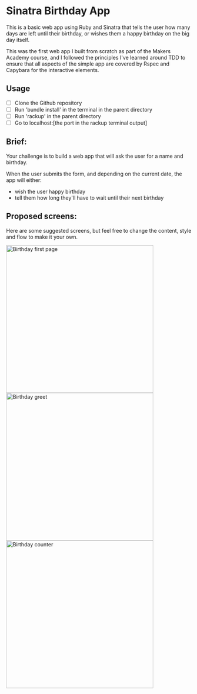 # Sinatra Birthday App

This is a basic web app using Ruby and Sinatra that tells the user how many days are left until their birthday, or wishes them a happy birthday on the big day itself.

This was the first web app I built from scratch as part of the Makers Academy course, and I followed the principles I've learned around TDD to ensure that all aspects of the simple app are covered by Rspec and Capybara for the interactive elements.

## Usage

 - [ ] Clone the Github repository
 - [ ] Run 'bundle install' in the terminal in the parent directory
 - [ ] Run 'rackup' in the parent directory
 - [ ] Go to localhost:[the port in the rackup terminal output]

## Brief:
Your challenge is to build a web app that will ask the user for a name and birthday.

When the user submits the form, and depending on the current date, the app will either:
- wish the user happy birthday
- tell them how long they'll have to wait until their next birthday

## Proposed screens:

Here are some suggested screens, but feel free to change the content, style and flow to make it your own.

<img alt="Birthday first page" src="./images/birthday_app_1.png" width="400px" style="display: block;" />
<img alt="Birthday greet" src="./images/birthday_app_3.png" width="400px" style="display: block;" />
<img alt="Birthday counter" src="./images/birthday_app_2.png" width="400px" style="display: block;" />